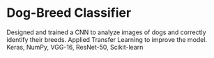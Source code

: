 # Dog-Breed Classifier
Designed and trained a CNN to analyze images of dogs and correctly identify their breeds. Applied Transfer Learning to improve the model. Keras, NumPy, VGG-16, ResNet-50, Scikit-learn